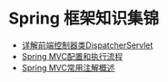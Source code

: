 # Spring 框架知识集锦

- [详解前端控制器类DispatcherServlet](./详解DispatcherServlet.md)
- [Spring MVC配置和执行流程](./SpringMVC配置和执行流程.md)
- [Spring MVC常用注解概述](./SpringMVC常用注解概述.md)